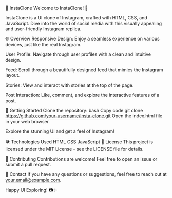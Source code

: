 
📸 InstaClone
Welcome to InstaClone! 🚀

InstaClone is a UI clone of Instagram, crafted with HTML, CSS, and JavaScript. Dive into the world of social media with this visually appealing and user-friendly Instagram replica.

🌐 Overview
Responsive Design: Enjoy a seamless experience on various devices, just like the real Instagram.

User Profile: Navigate through user profiles with a clean and intuitive design.

Feed: Scroll through a beautifully designed feed that mimics the Instagram layout.

Stories: View and interact with stories at the top of the page.

Post Interaction: Like, comment, and explore the interactive features of a post.

🚀 Getting Started
Clone the repository:
bash
Copy code
git clone https://github.com/your-username/insta-clone.git
Open the index.html file in your web browser.

Explore the stunning UI and get a feel of Instagram!

🛠️ Technologies Used
HTML
CSS
JavaScript
📄 License
This project is licensed under the MIT License - see the LICENSE file for details.

🤝 Contributing
Contributions are welcome! Feel free to open an issue or submit a pull request.

📧 Contact
If you have any questions or suggestions, feel free to reach out at your.email@example.com.

Happy UI Exploring! 📷✨